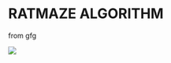 # RATMAZE ALGORITHM

from gfg


![](https://www.geeksforgeeks.org/wp-content/uploads/ratinmaze_filled11.png)
